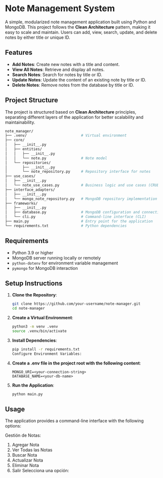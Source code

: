 # Note Management System

A simple, modularized note management application built using Python and MongoDB. This project follows the **Clean Architecture** pattern, making it easy to scale and maintain. Users can add, view, search, update, and delete notes by either title or unique ID.

## Features

- **Add Notes**: Create new notes with a title and content.
- **View All Notes**: Retrieve and display all notes.
- **Search Notes**: Search for notes by title or ID.
- **Update Notes**: Update the content of an existing note by title or ID.
- **Delete Notes**: Remove notes from the database by title or ID.

## Project Structure

The project is structured based on **Clean Architecture** principles, separating different layers of the application for better scalability and maintainability.
   ```bash
   note_manager/
   ├── .venv/                         # Virtual environment
   ├── core/
   │   ├── __init__.py
   │   ├── entities/
   │   │   ├── __init__.py
   │   │   └── note.py                # Note model
   │   └── repositories/
   │       ├── __init__.py
   │       └── note_repository.py     # Repository interface for notes
   ├── use_cases/
   │   ├── __init__.py
   │   └── note_use_cases.py          # Business logic and use cases (CRUD)
   ├── interface_adapters/
   │   ├── __init__.py
   │   └── mongo_note_repository.py   # MongoDB repository implementation for notes
   ├── frameworks/
   │   ├── __init__.py
   │   ├── database.py                # MongoDB configuration and connection
   │   └── cli.py                     # Command-line interface (CLI)
   ├── main.py                        # Entry point for the application
   └── requirements.txt               # Python dependencies
   ```

## Requirements

- Python 3.9 or higher
- MongoDB server running locally or remotely
- `python-dotenv` for environment variable management
- `pymongo` for MongoDB interaction

## Setup Instructions

1. **Clone the Repository**:
   ```bash
   git clone https://github.com/your-username/note-manager.git
   cd note-manager


2. **Create a Virtual Environment**:
    ```bash
    python3 -m venv .venv
    source .venv/bin/activate


3. **Install Dependencies**:
    ```bash
    pip install -r requirements.txt
    Configure Environment Variables:

4. **Create a .env file in the project root with the following content**:
    ```plaintext
    MONGO_URI=<your-connection-string>
    DATABASE_NAME=<your-db-name>

5. **Run the Application**:
    ```bash
    python main.py

## Usage
The application provides a command-line interface with the following options:

Gestión de Notas:
1. Agregar Nota
2. Ver Todas las Notas
3. Buscar Nota
4. Actualizar Nota
5. Eliminar Nota
6. Salir
   Selecciona una opción: 


